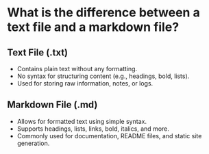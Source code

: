 # What is the difference between a text file and a markdown file?

## Text File (.txt)
- Contains plain text without any formatting.
- No syntax for structuring content (e.g., headings, bold, lists).
- Used for storing raw information, notes, or logs.

## Markdown File (.md)
- Allows for formatted text using simple syntax.
- Supports headings, lists, links, bold, italics, and more.
- Commonly used for documentation, README files, and static site generation.

